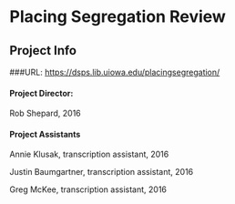 # Placing Segregation Review

## Project Info
###URL: 
https://dsps.lib.uiowa.edu/placingsegregation/

#### Project Director:
Rob Shepard, 2016

#### Project Assistants
Annie Klusak, transcription assistant, 2016

Justin Baumgartner, transcription assistant, 2016

Greg McKee, transcription assistant, 2016
